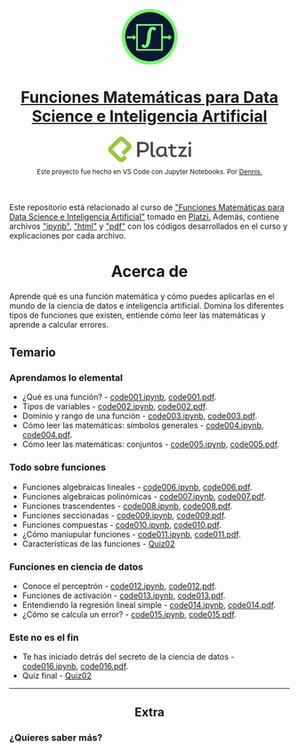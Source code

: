 <p align="center"><a href="https://platzi.com/cursos/funciones-matematicas/"><img src="codes/images/logo.png" alt="MarkText" width="100" height="100"></p>

<h1 align="center"><a href="https://platzi.com/cursos/funciones-matematicas/">Funciones Matemáticas para Data Science e Inteligencia Artificial</a></h1>

<div align="center">
  <a href="https://platzi.com">
    <img src="codes/images/platzi.png" width="150" height="47" alt="Platzi">
  </a>
</div>

<div align="center">
  <sub>Este proyecto fue hecho en VS Code con Jupyter Notebooks. Por
    <a href="https://github.com/DensLopez">Dennis.</a>
  </sub>
</div>
<br />
<br />

Este repositorio está relacionado al curso de <a href="https://platzi.com/cursos/funciones-matematicas/">"Funciones Matemáticas para Data Science e Inteligencia Artificial"</a> tomado en <a href="https://platzi.com">Platzi.</a> Además, contiene archivos ["ipynb"](codes), ["html"](codes/html/) y ["pdf"](codes/pdfs/) con los códigos desarrollados en el curso y explicaciones por cada archivo.
<br />

<h1 align="center">Acerca de </h1>
Aprende qué es una función matemática y cómo puedes aplicarlas en el mundo de la ciencia de datos e inteligencia artificial. Domina los diferentes tipos de funciones que existen, entiende cómo leer las matemáticas y aprende a calcular errores.

<br />

## Temario

### Aprendamos lo elemental

- ¿Qué es una función? - [code001.ipynb](codes/code001.ipynb), [code001.pdf](codes/pdfs/code001.pdf).
- Tipos de variables - [code002.ipynb](codes/code002.ipynb), [code002.pdf](codes/pdfs/code002.pdf).
- Dominio y rango de una función - [code003.ipynb](codes/code003.ipynb), [code003.pdf](codes/pdfs/code003.pdf).
- Cómo leer las matemáticas: símbolos generales - [code004.ipynb](codes/code004.ipynb), [code004.pdf](codes/pdfs/code004.pdf).
- Cómo leer las matemáticas: conjuntos - [code005.ipynb](codes/code005.ipynb), [code005.pdf](codes/pdfs/code005.pdf).

### Todo sobre funciones

- Funciones algebraicas lineales - [code006.ipynb](codes/code006.ipynb), [code006.pdf](codes/pdfs/code006.pdf).
- Funciones algebraicas polinómicas - [code007.ipynb](codes/code007.ipynb), [code007.pdf](codes/pdfs/code007.pdf).
- Funciones trascendentes - [code008.ipynb](codes/code008.ipynb), [code008.pdf](codes/pdfs/code008.pdf).
- Funciones seccionadas - [code009.ipynb](codes/code009.ipynb), [code009.pdf](codes/pdfs/code009.pdf).
- Funciones compuestas - [code010.ipynb](codes/code010.ipynb), [code010.pdf](codes/pdfs/code010.pdf).
- ¿Cómo maniupular funciones - [code011.ipynb](codes/code011.ipynb), [code011.pdf](codes/pdfs/code011.pdf).
- Características de las funciones - [Quiz02](codes/pdfs/quiz02.pdf)

### Funciones en ciencia de datos

- Conoce el perceptrón - [code012.ipynb](codes/code012.ipynb), [code012.pdf](codes/pdfs/code012.pdf).
- Funciones de activación - [code013.ipynb](codes/code013.ipynb), [code013.pdf](codes/pdfs/code013.pdf).
- Entendiendo la regresión lineal simple - [code014.ipynb](codes/code014.ipynb), [code014.pdf](codes/pdfs/code014.pdf).
- ¿Cómo se calcula un error? - [code015.ipynb](codes/code015.ipynb), [code015.pdf](codes/pdfs/code015.pdf).

### Este no es el fin

- Te has iniciado detrás del secreto de la ciencia de datos - [code016.ipynb](codes/code016.ipynb), [code016.pdf](codes/pdfs/code016.pdf).
- Quiz final - [Quiz02](codes/pdfs/quiz02.pdf)

-----------------------------

<h2 align="center">Extra</h2>

### ¿Quieres saber más?

<br />

